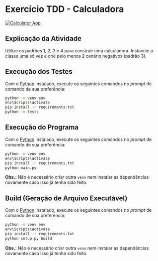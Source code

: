 # Exercício TDD - Calculadora

[![Calculator App](https://github.com/bio353/exercicio-github-actions/actions/workflows/python-app.yml/badge.svg)](https://github.com/bio353/exercicio-github-actions/actions/workflows/python-app.yml)

## Explicação da Atividade

Utilize os padrões 1, 2, 3 e 4 para construir uma calculadora. Instancie a classe uma só vez e crie pelo menos 2 cenário negativos (padrão 3).

## Execução dos Testes

Com o [Python](https://www.python.org/downloads/) instalado, execute os seguintes comandos no _prompt_ de comando de sua preferência:

```cmd
python -m venv env
env\Scripts\activate
pip install -r requirements.txt
python -m tests
```

## Execução do Programa

Com o [Python](https://www.python.org/downloads/) instalado, execute os seguintes comandos no _prompt_ de comando de sua preferência:

```cmd
python -m venv env
env\Scripts\activate
pip install -r requirements.txt
python main.py
```

**Obs.:** Não é necessário criar outra `venv` nem instalar as dependências novamente caso isso já tenha sido feito.

## Build (Geração de Arquivo Executável)

Com o [Python](https://www.python.org/downloads/) instalado, execute os seguintes comandos no _prompt_ de comando de sua preferência:

```cmd
python -m venv env
env\Scripts\activate
pip install -r requirements.txt
python setup.py build
```

**Obs.:** Não é necessário criar outra `venv` nem instalar as dependências novamente caso isso já tenha sido feito.
